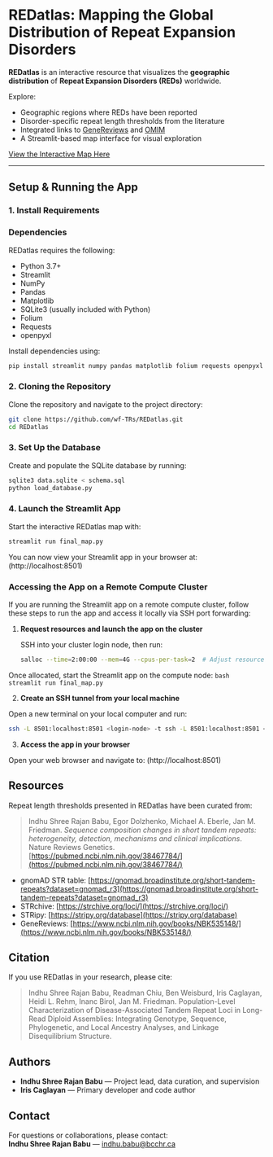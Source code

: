 # REDatlas: Mapping the Global Distribution of Repeat Expansion Disorders

**REDatlas** is an interactive resource that visualizes the **geographic distribution** of **Repeat Expansion Disorders (REDs)** worldwide.

Explore:
- Geographic regions where REDs have been reported
- Disorder-specific repeat length thresholds from the literature
- Integrated links to [GeneReviews](https://www.ncbi.nlm.nih.gov/books/NBK1116/) and [OMIM](https://www.omim.org/)
- A Streamlit-based map interface for visual exploration

[View the Interactive Map Here](https://map-url.com)

---

## Setup & Running the App

### 1. Install Requirements

### Dependencies

REDatlas requires the following:

- Python 3.7+
- Streamlit
- NumPy
- Pandas
- Matplotlib
- SQLite3 (usually included with Python)
- Folium
- Requests
- openpyxl

Install dependencies using:

```bash
pip install streamlit numpy pandas matplotlib folium requests openpyxl
```


### 2. Cloning the Repository

Clone the repository and navigate to the project directory:

```bash
git clone https://github.com/wf-TRs/REDatlas.git
cd REDatlas
```

### 3. Set Up the Database

Create and populate the SQLite database by running:

```bash
sqlite3 data.sqlite < schema.sql
python load_database.py
```

### 4. Launch the Streamlit App

Start the interactive REDatlas map with:

```bash
streamlit run final_map.py
```

You can now view your Streamlit app in your browser at: (http://localhost:8501)

### Accessing the App on a Remote Compute Cluster

If you are running the Streamlit app on a remote compute cluster, follow these steps to run the app and access it locally via SSH port forwarding:

1. **Request resources and launch the app on the cluster**

   SSH into your cluster login node, then run:

   ```bash
   salloc --time=2:00:00 --mem=4G --cpus-per-task=2  # Adjust resource request as needed
   ```
   
 Once allocated, start the Streamlit app on the compute node:
    ```bash
    streamlit run final_map.py
    ```
    
2. **Create an SSH tunnel from your local machine**

Open a new terminal on your local computer and run:

```bash
ssh -L 8501:localhost:8501 <login-node> -t ssh -L 8501:localhost:8501 <compute-node>
```

3. **Access the app in your browser**

Open your web browser and navigate to: (http://localhost:8501)


## Resources

Repeat length thresholds presented in REDatlas have been curated from:

> Indhu Shree Rajan Babu, Egor Dolzhenko, Michael A. Eberle, Jan M. Friedman. *Sequence composition changes in short tandem repeats: heterogeneity, detection, mechanisms and clinical implications*. Nature Reviews Genetics.  
> [https://pubmed.ncbi.nlm.nih.gov/38467784/](https://pubmed.ncbi.nlm.nih.gov/38467784/)

- gnomAD STR table: [https://gnomad.broadinstitute.org/short-tandem-repeats?dataset=gnomad_r3](https://gnomad.broadinstitute.org/short-tandem-repeats?dataset=gnomad_r3)
- STRchive: [https://strchive.org/loci/](https://strchive.org/loci/)
- STRipy: [https://stripy.org/database](https://stripy.org/database)
- GeneReviews: [https://www.ncbi.nlm.nih.gov/books/NBK535148/](https://www.ncbi.nlm.nih.gov/books/NBK535148/)


## Citation

If you use REDatlas in your research, please cite:

> Indhu Shree Rajan Babu, Readman Chiu, Ben Weisburd, Iris Caglayan, Heidi L. Rehm, Inanc Birol, Jan M. Friedman. Population-Level Characterization of Disease-Associated Tandem Repeat Loci in Long-Read Diploid Assemblies: Integrating Genotype, Sequence, Phylogenetic, and Local Ancestry Analyses, and Linkage Disequilibrium Structure.


## Authors

- **Indhu Shree Rajan Babu** — Project lead, data curation, and supervision  
- **Iris Caglayan** — Primary developer and code author


## Contact

For questions or collaborations, please contact:  
**Indhu Shree Rajan Babu** — [indhu.babu@bcchr.ca](mailto:indhu.babu@bcchr.ca)
